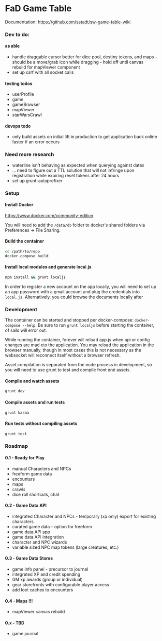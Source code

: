 # FaD Game Table

Documentation: https://github.com/sstadt/sw-game-table-wiki

### Dev to do:

#### as able

 - handle draggable cursor better for dice pool, destiny tokens, and maps - should be a move/grab icon while dragging - hold off until canvas rebuild for mapViewer component
 - set up csrf with all socket calls

#### testing todos

 - userProfile
 - game
 - gameBrowser
 - mapViewer
 - starWarsCrawl

#### devops todo

 - only build assets on initial lift in production to get application back online faster if an error occurs

### Need more research

 - waterline isn't behaving as expected when querying against dates
 - ... need to figure out a TTL solution that will not infringe upon registration while expiring reset tokens after 24 hours
 - set up grunt-autoprefixer

### Setup

#### Install Docker

https://www.docker.com/community-edition

You will need to add the `/data/db` folder to docker's shared folders via Preferences -> File Sharing.

#### Build the container

```bash
cd /path/to/repo
docker-compose build
```

#### Install local modules and generate local.js

```bash
npm install && grunt localjs
```

In order to register a new account on the app locally, you will need to set up an app password with a gmail account and plug the credentials into `local.js`. Alternatively, you could browse the documents locally after

### Development

The container can be started and stopped per docker-compose: `docker-compose --help`. Be sure to run `grunt localjs` before starting the container, of sails will error out.

While running the container, forever will reload app.js when api or config changes are mad eto the application. You may reload the application in the browser manually, though in most cases this is not necessary as the websocket will reconnect itself without a browser refresh.

Asset compilation is separated from the node process in development, so you will need to use grunt to test and compile front end assets.

#### Compile and watch assets

```bash
grunt dev
```

#### Compile assets and run tests

```bash
grunt karma
```

#### Run tests without compiling assets

```bash
grunt test
```

### Roadmap

#### 0.1 - Ready for Play

 - manual Characters and NPCs
 - freeform game data
 - encounters
 - maps
 - crawls
 - dice roll shortcuts, chat

#### 0.2 - Game Data API

 - integrated Character and NPCs - temporary (xp only) export for existing characters
 - curated game data - option for freeform
 - game data API app
 - game data API integration
 - character and NPC wizards
 - variable sized NPC map tokens (large creatures, etc.)

#### 0.3 - Game Data Stores

 - game info panel - precursor to journal
 - integrated XP and credit spending
 - GM xp awards (group or individual)
 - gear storefronts with configurable player access
 - add loot caches to encounters

#### 0.4 - Maps !!!

 - mapViewer canvas rebuild

#### 0.x - TBD

 - game journal
